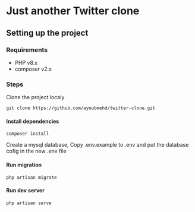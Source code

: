 # Just another Twitter clone

## Setting up the project

### Requirements
- PHP v8.x
- composer v2.x

### Steps

Clone the project localy
```copy
git clone https://github.com/ayoubmehd/twitter-clone.git
```

#### Install dependencies
```copy
composer install
```

Create a mysql database, Copy .env.example to .env and put the database cofig in the new .env file


#### Run migration
```copy
php artisan migrate
```

#### Run dev server

```copy
php artisan serve
```